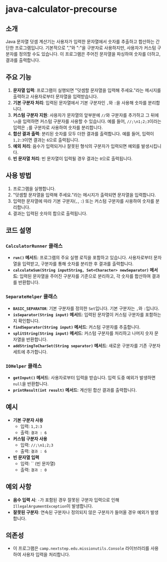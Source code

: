 # java-calculator-precourse


## 소개

Java 문자열 덧셈 계산기는 사용자가 입력한 문자열에서 숫자를 추출하고 합산하는 간단한 프로그램입니다. 기본적으로 ","와 ":"을 구분자로 사용하지만, 사용자가 커스텀 구분자를 정의할 수도 있습니다. 이 프로그램은 주어진 문자열을 파싱하여 숫자를 더하고, 결과를 출력합니다.

## 주요 기능

1. **문자열 입력**: 프로그램이 실행되면 "덧셈할 문자열을 입력해 주세요."라는 메시지를 출력하고 사용자로부터 문자열을 입력받습니다.
2. **기본 구분자 처리**: 입력된 문자열에서 기본 구분자인 `,`와 `:`을 사용해 숫자를 분리합니다.
3. **커스텀 구분자 지원**: 사용자가 문자열의 앞부분에 `//`와 구분자를 추가하고 그 뒤에 `\n`을 입력하면 커스텀 구분자를 사용할 수 있습니다. 예를 들어, `//;\n1;2;3`이라는 입력은 `;`를 구분자로 사용하여 숫자를 분리합니다.
4. **합산 결과 출력**: 분리된 숫자를 모두 더한 결과를 출력합니다. 예를 들어, 입력이 `1,2:3`이면 결과는 `6`으로 출력됩니다.
5. **예외 처리**: 음수가 입력되거나 잘못된 형식의 구분자가 입력되면 예외를 발생시킵니다.
6. **빈 문자열 처리**: 빈 문자열이 입력될 경우 결과는 `0`으로 출력됩니다.

## 사용 방법

1. 프로그램을 실행합니다.
2. "덧셈할 문자열을 입력해 주세요."라는 메시지가 출력되면 문자열을 입력합니다.
3. 입력한 문자열에 따라 기본 구분자(`,`, `:`) 또는 커스텀 구분자를 사용하여 숫자를 분리합니다.
4. 결과는 입력된 숫자의 합으로 출력됩니다.

## 코드 설명

### `CalculatorRunner` 클래스

- **`run()` 메서드**: 프로그램의 주요 실행 로직을 포함하고 있습니다. 사용자로부터 문자열을 입력받고, 구분자를 통해 숫자를 분리한 후 결과를 출력합니다.
- **`calculateSum(String inputString, Set<Character> newSeparator)` 메서드**: 입력된 문자열을 주어진 구분자를 기준으로 분리하고, 각 숫자를 합산하여 결과를 반환합니다.

### `SeparateHelper` 클래스

- **`BASIC_SEPARATOR`**: 기본 구분자를 정의한 `Set`입니다. 기본 구분자는 `,`와 `:`입니다.
- **`isSeparator(String input)` 메서드**: 입력된 문자열이 커스텀 구분자를 포함하는지 확인합니다.
- **`findSeparator(String input)` 메서드**: 커스텀 구분자를 추출합니다.
- **`splitString(String input)` 메서드**: 커스텀 구분자를 처리하고 나머지 숫자 문자열을 반환합니다.
- **`addStringToCharSet(String separator)` 메서드**: 새로운 구분자를 기존 구분자 세트에 추가합니다.

### `IOHelper` 클래스

- **`getInput()` 메서드**: 사용자로부터 입력을 받습니다. 입력 도중 예외가 발생하면 `null`을 반환합니다.
- **`printResult(int result)` 메서드**: 계산된 합산 결과를 출력합니다.

## 예시

- **기본 구분자 사용**
    - 입력: `1,2:3`
    - 출력: `결과 : 6`
- **커스텀 구분자 사용**
    - 입력: `//;\n1;2;3`
    - 출력: `결과 : 6`
- **빈 문자열 입력**
    - 입력: `` (빈 문자열)
    - 출력: `결과 : 0`

## 예외 사항

- **음수 입력 시**: `-`가 포함된 경우 잘못된 구분자 입력으로 인해 `IllegalArgumentException`이 발생합니다.
- **잘못된 구분자**: 연속된 구분자나 정의되지 않은 구분자가 들어올 경우 예외가 발생합니다.

## 의존성

- 이 프로그램은 `camp.nextstep.edu.missionutils.Console` 라이브러리를 사용하여 사용자 입력을 처리합니다.

